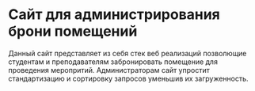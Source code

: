 # Сайт для администрирования брони помещений
Данный сайт представляет из себя стек веб реализаций позволющие студентам и преподавателям забронировать помещение для проведения меропритий. Администраторам сайт упростит стандартизацию и сортировку запросов уменьшив их загруженность.
